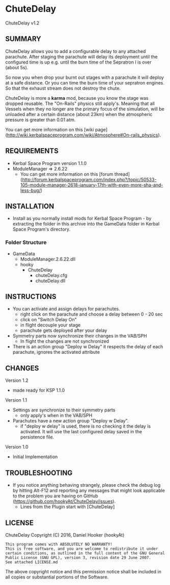 ChuteDelay
==========

ChuteDelay v1.2

## SUMMARY

ChuteDelay allows you to add a configurable delay to any attached parachute. After staging the parachute will delay its deployment until the configured time is up e.g. until the burn time of the Sepratron I is over (about 5s).

So now you when drop your burnt out stages with a parachute it will deploy at a safe distance. Or you can time the burn time of your  sepratron engines. So that the exhaust stream does not destroy the chute.

ChuteDelay is more a **karma** mod, because you know the stage was dropped reusable. The "On-Rails" physics still apply's. Meaning that all Vessels when they no longer are the primary focus of the simulation, will be unloaded after a certain distance (about 23km) when the atmospheric pressure is greater than 0.01 atm.

You can get more information on this [wiki page] (http://wiki.kerbalspaceprogram.com/wiki/Atmosphere#On-rails_physics).

## REQUIREMENTS

* Kerbal Space Program version 1.1.0
* ModuleManager => 2.6.22
	* You can get more information on this [forum thread] (http://forum.kerbalspaceprogram.com/index.php?/topic/50533-105-module-manager-2618-january-17th-with-even-more-sha-and-less-bug/)

## INSTALLATION

* Install as you normally install mods for Kerbal Space Program - by extracting the folder in this archive into the GameData folder in Kerbal Space Program's directory.

### Folder Structure

* GameData
	* ModuleManager.2.6.22.dll
	* hooky
		* ChuteDelay
			* chuteDelay.cfg
			* chuteDelay.dll

## INSTRUCTIONS

* You can activate and assign delays for parachutes.
	* right click on the parachute and choose a delay between 0 - 20 sec
	* click on "Switch Delay On"
	* in flight decouple your stage
	* parachute gets deployed after your delay
* Symmetry parts now synchronize their changes in the VAB/SPH
	* In flight the changes are not synchronized
* There is an action group "Deploy w Delay" it respects the delay of each parachute, ignores the activated attribute

## CHANGES
Version 1.2
* made ready for KSP 1.1.0

Version 1.1
* Settings are synchronize to their symmetry parts
	* only apply's when in the VAB/SPH
* Parachutes have a new action group "Deploy w Delay".
	* if "deploy w delay" is used, there is no checking it the delay is activated. It will use the last configured delay saved in the persistence file.

Version 1.0
* Initial Implementation

## TROUBLESHOOTING

* If you notice anything behaving strangely, please check the debug log by hitting Alt-F12 and reporting any messages that might look applicable to the problem you are having on GitHub (https://github.com/hookyAt/ChuteDelay/issues).
	* Lines from the Plugin start with [ChuteDelay]

## LICENSE

ChuteDelay Copyright (C) 2016, Daniel Hooker (hookyAt)

	This program comes with ABSOLUTELY NO WARRANTY!
	This is free software, and you are welcome to redistribute it under certain conditions, as outlined in the full content of the GNU General Public License (GNU GPL), version 3, revision date 29 June 2007.
    See attached LICENSE.md

The above copyright notice and this permission notice shall be included in all copies or substantial portions of the Software. 

